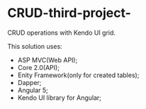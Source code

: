 # CRUD-third-project-

CRUD operations with Kendo UI grid.

This solution uses:
- ASP MVC(Web API);
- Core 2.0(API);
- Enity Framework(only for created tables);
- Dapper;
- Angular 5;
- Kendo UI library for Angular;
